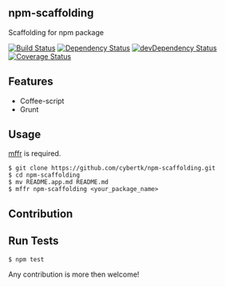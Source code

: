 ## npm-scaffolding

Scaffolding for npm package

[![Build Status](http://img.shields.io/travis/cybertk/npm-scaffolding.svg?style=flat)](https://travis-ci.org/cybertk/npm-scaffolding)
[![Dependency Status](https://david-dm.org/cybertk/npm-scaffolding.png)](https://david-dm.org/cybertk/npm-scaffolding)
[![devDependency Status](https://david-dm.org/cybertk/npm-scaffolding/dev-status.svg)](https://david-dm.org/cybertk/npm-scaffolding#info=devDependencies)
[![Coverage Status](https://coveralls.io/repos/cybertk/npm-scaffolding/badge.png?branch=master)](https://coveralls.io/r/cybertk/npm-scaffolding?branch=master)

## Features

- Coffee-script
- Grunt

## Usage

[mffr][] is required.

    $ git clone https://github.com/cybertk/npm-scaffolding.git
    $ cd npm-scaffolding
    $ mv README.app.md README.md
    $ mffr npm-scaffolding <your_package_name>

[mffr]: https://github.com/cybertk/mffr

## Contribution

## Run Tests

    $ npm test

Any contribution is more then welcome!
